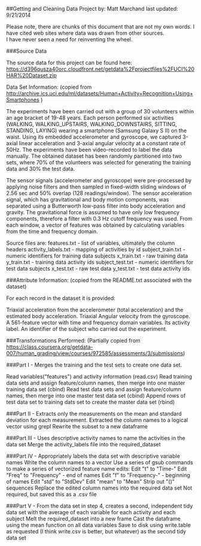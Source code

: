 ##Getting and Cleaning Data Project
by: Matt Marchand
last updated: 9/21/2014

Please note, there are chunks of this document that are not my own words.  I have cited web sites where data was drawn from other sources.  
I have never seen a need for reinventing the wheel.

###Source Data

The source data for this project can be found here:
https://d396qusza40orc.cloudfront.net/getdata%2Fprojectfiles%2FUCI%20HAR%20Dataset.zip 

Data Set Information: (copied from http://archive.ics.uci.edu/ml/datasets/Human+Activity+Recognition+Using+Smartphones )

The experiments have been carried out with a group of 30 volunteers within an age bracket of 19-48 years. Each person performed six activities (WALKING, WALKING_UPSTAIRS, WALKING_DOWNSTAIRS, SITTING, STANDING, LAYING) wearing a smartphone (Samsung Galaxy S II) on the waist. Using its embedded accelerometer and gyroscope, we captured 3-axial linear acceleration and 3-axial angular velocity at a constant rate of 50Hz. The experiments have been video-recorded to label the data manually. The obtained dataset has been randomly partitioned into two sets, where 70% of the volunteers was selected for generating the training data and 30% the test data. 

The sensor signals (accelerometer and gyroscope) were pre-processed by applying noise filters and then sampled in fixed-width sliding windows of 2.56 sec and 50% overlap (128 readings/window). The sensor acceleration signal, which has gravitational and body motion components, was separated using a Butterworth low-pass filter into body acceleration and gravity. The gravitational force is assumed to have only low frequency components, therefore a filter with 0.3 Hz cutoff frequency was used. From each window, a vector of features was obtained by calculating variables from the time and frequency domain. 

Source files are:
features.txt - list of variables, ultimately the column headers
activity_labels.txt - mapping of activities by id
subject_train.txt - numeric identifiers for training data subjects
x_train.txt - raw training data
y_train.txt - training data activity ids
subject_test.txt - numeric identifiers for test data subjects
x_test.txt - raw test data
y_test.txt - test data activity ids

###Attribute Information:  (copied from the README.txt associated with the dataset)

For each record in the dataset it is provided:

Triaxial acceleration from the accelerometer (total acceleration) and the estimated body acceleration.
Triaxial Angular velocity from the gyroscope.
A 561-feature vector with time and frequency domain variables.
Its activity label.
An identifier of the subject who carried out the experiment.

###Transformations Performed: (Partially copied from https://class.coursera.org/getdata-007/human_grading/view/courses/972585/assessments/3/submissions)

###Part I -  Merges the training and the test sets to create one data set.

Read variables("features") and activity information (read.csv)
Read training data sets and assign feature/column names, then merge into one master training data set (cbind)
Read test data sets and assign feature/column names, then merge into one master test data set (cbind)
Append rows of test data set to training dats set to create the master data set (rbind)

###Part II - Extracts only the measurements on the mean and standard deviation for each measurement. 
Extracted the column names to a logical vector using grepl 
Rewrite the subset to a new dataframe

###Part III - Uses descriptive activity names to name the activities in the data set
Merge the activity_labels file into the required_dataset

###Part IV - Appropriately labels the data set with descriptive variable names
Write the column names to a vector
Use a series of gsub commands to make a series of vectorized feature name edits:
	Edit "t" to "Time-"
	Edit "Freq" to "Frequency" - end of names
	Edit "f" to "Frequency-" - beginning of names
	Edit "std" to "StdDev"
	Edit "mean" to "Mean"
	Strip out "()" sequences
Replace the edited column names into the required data set
Not required, but saved this as a .csv file

###Part V - From the data set in step 4, creates a second, independent tidy data set with the average of each variable for each activity and each subject
Melt the required_dataset into a new frame
Cast the dataframe using the mean function on all data variables
Save to disk using write.table as requested (I think write.csv is better, but whatever) as the second tidy data set
